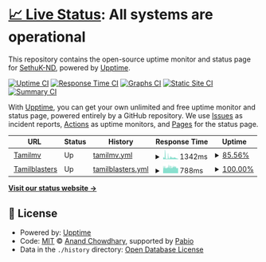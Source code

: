# [📈 Live Status](https://SethuK-ND.github.io/Upptime): <!--live status--> **All systems are operational**

This repository contains the open-source uptime monitor and status page for [SethuK-ND](https://SethuK-ND.github.io/Upptime), powered by [Upptime](https://github.com/upptime/upptime).

[![Uptime CI](https://github.com/SethuK-ND/Upptime/workflows/Uptime%20CI/badge.svg)](https://github.com/SethuK-ND/Upptime/actions?query=workflow%3A%22Uptime+CI%22)
[![Response Time CI](https://github.com/SethuK-ND/Upptime/workflows/Response%20Time%20CI/badge.svg)](https://github.com/SethuK-ND/Upptime/actions?query=workflow%3A%22Response+Time+CI%22)
[![Graphs CI](https://github.com/SethuK-ND/Upptime/workflows/Graphs%20CI/badge.svg)](https://github.com/SethuK-ND/Upptime/actions?query=workflow%3A%22Graphs+CI%22)
[![Static Site CI](https://github.com/SethuK-ND/Upptime/workflows/Static%20Site%20CI/badge.svg)](https://github.com/SethuK-ND/Upptime/actions?query=workflow%3A%22Static+Site+CI%22)
[![Summary CI](https://github.com/SethuK-ND/Upptime/workflows/Summary%20CI/badge.svg)](https://github.com/SethuK-ND/Upptime/actions?query=workflow%3A%22Summary+CI%22)

With [Upptime](https://upptime.js.org), you can get your own unlimited and free uptime monitor and status page, powered entirely by a GitHub repository. We use [Issues](https://github.com/SethuK-ND/Upptime/issues) as incident reports, [Actions](https://github.com/SethuK-ND/Upptime/actions) as uptime monitors, and [Pages](https://SethuK-ND.github.io/Upptime) for the status page.

<!--start: status pages-->
<!-- This summary is generated by Upptime (https://github.com/upptime/upptime) -->
<!-- Do not edit this manually, your changes will be overwritten -->
<!-- prettier-ignore -->
| URL | Status | History | Response Time | Uptime |
| --- | ------ | ------- | ------------- | ------ |
| <img alt="" src="https://icons.duckduckgo.com/ip3/www.1tamilmv.tf.ico" height="13"> [Tamilmv](https://www.1tamilmv.tf/) | Up | [tamilmv.yml](https://github.com/SethuK-ND/Upptime/commits/HEAD/history/tamilmv.yml) | <details><summary><img alt="Response time graph" src="./graphs/tamilmv/response-time-week.png" height="20"> 1342ms</summary><br><a href="https://SethuK-ND.github.io/Upptime/history/tamilmv"><img alt="Response time 1342" src="https://img.shields.io/endpoint?url=https%3A%2F%2Fraw.githubusercontent.com%2FSethuK-ND%2FUpptime%2FHEAD%2Fapi%2Ftamilmv%2Fresponse-time.json"></a><br><a href="https://SethuK-ND.github.io/Upptime/history/tamilmv"><img alt="24-hour response time 1182" src="https://img.shields.io/endpoint?url=https%3A%2F%2Fraw.githubusercontent.com%2FSethuK-ND%2FUpptime%2FHEAD%2Fapi%2Ftamilmv%2Fresponse-time-day.json"></a><br><a href="https://SethuK-ND.github.io/Upptime/history/tamilmv"><img alt="7-day response time 1342" src="https://img.shields.io/endpoint?url=https%3A%2F%2Fraw.githubusercontent.com%2FSethuK-ND%2FUpptime%2FHEAD%2Fapi%2Ftamilmv%2Fresponse-time-week.json"></a><br><a href="https://SethuK-ND.github.io/Upptime/history/tamilmv"><img alt="30-day response time 1342" src="https://img.shields.io/endpoint?url=https%3A%2F%2Fraw.githubusercontent.com%2FSethuK-ND%2FUpptime%2FHEAD%2Fapi%2Ftamilmv%2Fresponse-time-month.json"></a><br><a href="https://SethuK-ND.github.io/Upptime/history/tamilmv"><img alt="1-year response time 1342" src="https://img.shields.io/endpoint?url=https%3A%2F%2Fraw.githubusercontent.com%2FSethuK-ND%2FUpptime%2FHEAD%2Fapi%2Ftamilmv%2Fresponse-time-year.json"></a></details> | <details><summary><a href="https://SethuK-ND.github.io/Upptime/history/tamilmv">85.56%</a></summary><a href="https://SethuK-ND.github.io/Upptime/history/tamilmv"><img alt="All-time uptime 85.56%" src="https://img.shields.io/endpoint?url=https%3A%2F%2Fraw.githubusercontent.com%2FSethuK-ND%2FUpptime%2FHEAD%2Fapi%2Ftamilmv%2Fuptime.json"></a><br><a href="https://SethuK-ND.github.io/Upptime/history/tamilmv"><img alt="24-hour uptime 91.20%" src="https://img.shields.io/endpoint?url=https%3A%2F%2Fraw.githubusercontent.com%2FSethuK-ND%2FUpptime%2FHEAD%2Fapi%2Ftamilmv%2Fuptime-day.json"></a><br><a href="https://SethuK-ND.github.io/Upptime/history/tamilmv"><img alt="7-day uptime 85.56%" src="https://img.shields.io/endpoint?url=https%3A%2F%2Fraw.githubusercontent.com%2FSethuK-ND%2FUpptime%2FHEAD%2Fapi%2Ftamilmv%2Fuptime-week.json"></a><br><a href="https://SethuK-ND.github.io/Upptime/history/tamilmv"><img alt="30-day uptime 85.56%" src="https://img.shields.io/endpoint?url=https%3A%2F%2Fraw.githubusercontent.com%2FSethuK-ND%2FUpptime%2FHEAD%2Fapi%2Ftamilmv%2Fuptime-month.json"></a><br><a href="https://SethuK-ND.github.io/Upptime/history/tamilmv"><img alt="1-year uptime 85.56%" src="https://img.shields.io/endpoint?url=https%3A%2F%2Fraw.githubusercontent.com%2FSethuK-ND%2FUpptime%2FHEAD%2Fapi%2Ftamilmv%2Fuptime-year.json"></a></details>
| <img alt="" src="https://icons.duckduckgo.com/ip3/1tamilblasters.dad.ico" height="13"> [Tamilblasters](https://1tamilblasters.dad) | Up | [tamilblasters.yml](https://github.com/SethuK-ND/Upptime/commits/HEAD/history/tamilblasters.yml) | <details><summary><img alt="Response time graph" src="./graphs/tamilblasters/response-time-week.png" height="20"> 788ms</summary><br><a href="https://SethuK-ND.github.io/Upptime/history/tamilblasters"><img alt="Response time 788" src="https://img.shields.io/endpoint?url=https%3A%2F%2Fraw.githubusercontent.com%2FSethuK-ND%2FUpptime%2FHEAD%2Fapi%2Ftamilblasters%2Fresponse-time.json"></a><br><a href="https://SethuK-ND.github.io/Upptime/history/tamilblasters"><img alt="24-hour response time 798" src="https://img.shields.io/endpoint?url=https%3A%2F%2Fraw.githubusercontent.com%2FSethuK-ND%2FUpptime%2FHEAD%2Fapi%2Ftamilblasters%2Fresponse-time-day.json"></a><br><a href="https://SethuK-ND.github.io/Upptime/history/tamilblasters"><img alt="7-day response time 788" src="https://img.shields.io/endpoint?url=https%3A%2F%2Fraw.githubusercontent.com%2FSethuK-ND%2FUpptime%2FHEAD%2Fapi%2Ftamilblasters%2Fresponse-time-week.json"></a><br><a href="https://SethuK-ND.github.io/Upptime/history/tamilblasters"><img alt="30-day response time 788" src="https://img.shields.io/endpoint?url=https%3A%2F%2Fraw.githubusercontent.com%2FSethuK-ND%2FUpptime%2FHEAD%2Fapi%2Ftamilblasters%2Fresponse-time-month.json"></a><br><a href="https://SethuK-ND.github.io/Upptime/history/tamilblasters"><img alt="1-year response time 788" src="https://img.shields.io/endpoint?url=https%3A%2F%2Fraw.githubusercontent.com%2FSethuK-ND%2FUpptime%2FHEAD%2Fapi%2Ftamilblasters%2Fresponse-time-year.json"></a></details> | <details><summary><a href="https://SethuK-ND.github.io/Upptime/history/tamilblasters">100.00%</a></summary><a href="https://SethuK-ND.github.io/Upptime/history/tamilblasters"><img alt="All-time uptime 100.00%" src="https://img.shields.io/endpoint?url=https%3A%2F%2Fraw.githubusercontent.com%2FSethuK-ND%2FUpptime%2FHEAD%2Fapi%2Ftamilblasters%2Fuptime.json"></a><br><a href="https://SethuK-ND.github.io/Upptime/history/tamilblasters"><img alt="24-hour uptime 100.00%" src="https://img.shields.io/endpoint?url=https%3A%2F%2Fraw.githubusercontent.com%2FSethuK-ND%2FUpptime%2FHEAD%2Fapi%2Ftamilblasters%2Fuptime-day.json"></a><br><a href="https://SethuK-ND.github.io/Upptime/history/tamilblasters"><img alt="7-day uptime 100.00%" src="https://img.shields.io/endpoint?url=https%3A%2F%2Fraw.githubusercontent.com%2FSethuK-ND%2FUpptime%2FHEAD%2Fapi%2Ftamilblasters%2Fuptime-week.json"></a><br><a href="https://SethuK-ND.github.io/Upptime/history/tamilblasters"><img alt="30-day uptime 100.00%" src="https://img.shields.io/endpoint?url=https%3A%2F%2Fraw.githubusercontent.com%2FSethuK-ND%2FUpptime%2FHEAD%2Fapi%2Ftamilblasters%2Fuptime-month.json"></a><br><a href="https://SethuK-ND.github.io/Upptime/history/tamilblasters"><img alt="1-year uptime 100.00%" src="https://img.shields.io/endpoint?url=https%3A%2F%2Fraw.githubusercontent.com%2FSethuK-ND%2FUpptime%2FHEAD%2Fapi%2Ftamilblasters%2Fuptime-year.json"></a></details>

<!--end: status pages-->

[**Visit our status website →**](https://SethuK-ND.github.io/Upptime)

## 📄 License

- Powered by: [Upptime](https://github.com/upptime/upptime)
- Code: [MIT](./LICENSE) © [Anand Chowdhary](https://anandchowdhary.com), supported by [Pabio](https://pabio.com)
- Data in the `./history` directory: [Open Database License](https://opendatacommons.org/licenses/odbl/1-0/)
